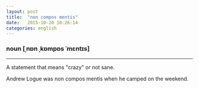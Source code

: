 ```yaml
---
layout: post
title:  "non compos mentis"
date:   2015-10-20 10:26:14
categories: english
---
```

### noun [ˌnɒn ˌkɒmpɒs ˈmɛntɪs]
-----------

A statement that means "crazy" or not sane.

Andrew Logue was non compos mentis when he camped on the weekend.
